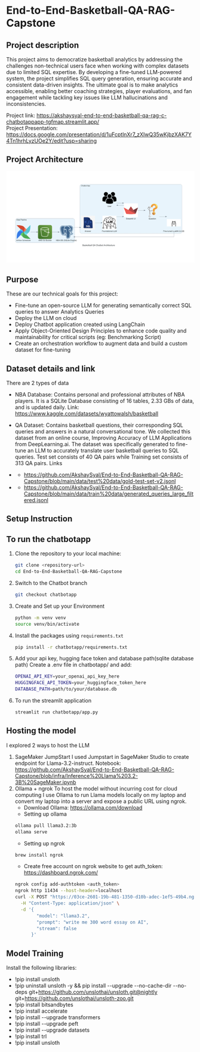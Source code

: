 # End-to-End-Basketball-QA-RAG-Capstone

## Project description
This project aims to democratize basketball analytics by addressing the challenges non-technical users face when working with complex datasets due to limited SQL expertise. By developing a fine-tuned LLM-powered system, the project simplifies SQL query generation, ensuring accurate and consistent data-driven insights. The ultimate goal is to make analytics accessible, enabling better coaching strategies, player evaluations, and fan engagement while tackling key issues like LLM hallucinations and inconsistencies.

Project link: https://akshaysyal-end-to-end-basketball-qa-rag-c-chatbotappapp-tgfmap.streamlit.app/ <br>
Project Presentation: https://docs.google.com/presentation/d/1uFcptlnXr7_zXIwQ35wKjbzXAK7Y4Tn1hrhLyzUOe2Y/edit?usp=sharing

## Project Architecture

![My Image](architecture.png)


## Purpose 
These are our technical goals for this project:
- Fine-tune an open-source LLM for generating semantically correct SQL queries to answer Analytics Queries
- Deploy the LLM on cloud
- Deploy Chatbot application created using LangChain
- Apply Object-Oriented Design Principles to enhance code quality and maintainability for critical scripts (eg: Benchmarking Script)
- Create an orchestration workflow to augment data and build a custom dataset for fine-tuning
## Dataset details and link
There are 2 types of data
- NBA Database: Contains personal and professional attributes of NBA players. It is a SQLite Database consisting of 16 tables, 2.33 GBs of data, and is updated daily.
Link: https://www.kaggle.com/datasets/wyattowalsh/basketball

- QA Dataset: Contains basketball questions, their corresponding SQL queries and answers in a natural conversational tone. We collected this dataset from an online course, Improving Accuracy of LLM Applications from DeepLearning.ai. The dataset was specifically generated to fine-tune an LLM to accurately translate user basketball queries to SQL queries. Test set consists of 40 QA pairs while Training set consists of 313 QA pairs.
Links
- - https://github.com/AkshaySyal/End-to-End-Basketball-QA-RAG-Capstone/blob/main/data/test%20data/gold-test-set-v2.jsonl
- - https://github.com/AkshaySyal/End-to-End-Basketball-QA-RAG-Capstone/blob/main/data/train%20data/generated_queries_large_filtered.jsonl

## Setup Instruction
## To run the chatbotapp
1. Clone the repository to your local machine:
   ```bash
   git clone <repository-url>
   cd End-to-End-Basketball-QA-RAG-Capstone
2. Switch to the Chatbot branch
   ```bash
   git checkout chatbotapp
3. Create and Set up your Environment
   ```bash
   python -m venv venv
   source venv/bin/activate
4. Install the packages using `requirements.txt`
   ```bash
   pip install -r chatbotapp/requirements.txt
5. Add your api key, hugging face token and database path(sqlite database path)
   Create a .env file in chatbotapp/ and add:
   ```bash
   OPENAI_API_KEY=your_openai_api_key_here
   HUGGINGFACE_API_TOKEN=your_huggingface_token_here
   DATABASE_PATH=path/to/your/database.db
6. To run the streamlit application
   ```bash
   streamlit run chatbotapp/app.py

## Hosting the model
I explored 2 ways to host the LLM
1. SageMaker JumpStart
   I used Jumpstart in SageMaker Studio to create endpoint for Llama-3.2-instruct. Notebook: https://github.com/AkshaySyal/End-to-End-Basketball-QA-RAG-Capstone/blob/infra/Inference%20Llama%203.2-3B%20SageMaker.ipynb
2. Ollama + ngrok
   To host the model without incurring cost for cloud computing I use Ollama to run Llama models locally on my laptop and convert my laptop into a server and expose a public URL using ngrok.
   - Download Ollama: https://ollama.com/download
   - Setting up ollama
   ```bash
   ollama pull llama3.2:3b
   ollama serve
   ```
   - Setting up ngrok
   ```bash
   brew install ngrok
   ```
   - Create free account on ngrok website to get auth_token: https://dashboard.ngrok.com/
   ```bash
   ngrok config add-authtoken <auth_token>
   ngrok http 11434 --host-header=localhost
   curl -X POST "https://03ce-2601-19b-481-1350-d10b-adec-1ef5-49b4.ngrok-free.app/api/generate" \
     -H "Content-Type: application/json" \
     -d '{
           "model": "llama3.2",
           "prompt": "write me 300 word essay on AI",
           "stream": false
         }'

## Model Training
Install the following libraries:
- !pip install unsloth
- !pip uninstall unsloth -y && pip install --upgrade --no-cache-dir --no-deps git+https://github.com/unslothai/unsloth.git@nightly git+https://github.com/unslothai/unsloth-zoo.git
- !pip install bitsandbytes
- !pip install accelerate
- !pip install --upgrade transformers
- !pip install --upgrade peft
- !pip install --upgrade datasets
- !pip install trl
- !pip install unsloth

